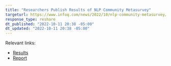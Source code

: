 ```yaml
---
title: "Researchers Publish Results of NLP Community Metasurvey"
targeturl: https://www.infoq.com/news/2022/10/nlp-community-metasurvey/ 
response_type: reshare
dt_published: "2022-10-11 20:38 -05:00"
dt_updated: "2022-10-11 20:38 -05:00"
---
```


Relevant links:

- [Results](https://nlpsurvey.net/)
- [Report](https://nlpsurvey.net/nlp-metasurvey-results.pdf)